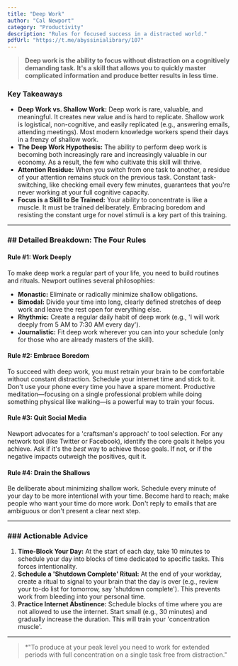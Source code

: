 ```yaml
---
title: "Deep Work"
author: "Cal Newport"
category: "Productivity"
description: "Rules for focused success in a distracted world."
pdfUrl: "https://t.me/abyssinialibrary/107"
---
```

> **Deep work is the ability to focus without distraction on a cognitively demanding task. It's a skill that allows you to quickly master complicated information and produce better results in less time.**

### Key Takeaways

-   **Deep Work vs. Shallow Work:** Deep work is rare, valuable, and meaningful. It creates new value and is hard to replicate. Shallow work is logistical, non-cognitive, and easily replicated (e.g., answering emails, attending meetings). Most modern knowledge workers spend their days in a frenzy of shallow work.
-   **The Deep Work Hypothesis:** The ability to perform deep work is becoming both increasingly rare and increasingly valuable in our economy. As a result, the few who cultivate this skill will thrive.
-   **Attention Residue:** When you switch from one task to another, a residue of your attention remains stuck on the previous task. Constant task-switching, like checking email every few minutes, guarantees that you're never working at your full cognitive capacity.
-   **Focus is a Skill to Be Trained:** Your ability to concentrate is like a muscle. It must be trained deliberately. Embracing boredom and resisting the constant urge for novel stimuli is a key part of this training.

---

### ## Detailed Breakdown: The Four Rules

#### Rule #1: Work Deeply
To make deep work a regular part of your life, you need to build routines and rituals. Newport outlines several philosophies:
-   **Monastic:** Eliminate or radically minimize shallow obligations.
-   **Bimodal:** Divide your time into long, clearly defined stretches of deep work and leave the rest open for everything else.
-   **Rhythmic:** Create a regular daily habit of deep work (e.g., 'I will work deeply from 5 AM to 7:30 AM every day').
-   **Journalistic:** Fit deep work wherever you can into your schedule (only for those who are already masters of the skill).

#### Rule #2: Embrace Boredom
To succeed with deep work, you must retrain your brain to be comfortable without constant distraction. Schedule your internet time and stick to it. Don't use your phone every time you have a spare moment. Productive meditation—focusing on a single professional problem while doing something physical like walking—is a powerful way to train your focus.

#### Rule #3: Quit Social Media
Newport advocates for a 'craftsman's approach' to tool selection. For any network tool (like Twitter or Facebook), identify the core goals it helps you achieve. Ask if it's the *best* way to achieve those goals. If not, or if the negative impacts outweigh the positives, quit it.

#### Rule #4: Drain the Shallows
Be deliberate about minimizing shallow work. Schedule every minute of your day to be more intentional with your time. Become hard to reach; make people who want your time do more work. Don't reply to emails that are ambiguous or don't present a clear next step.

---

### ### Actionable Advice

1.  **Time-Block Your Day:** At the start of each day, take 10 minutes to schedule your day into blocks of time dedicated to specific tasks. This forces intentionality.
2.  **Schedule a 'Shutdown Complete' Ritual:** At the end of your workday, create a ritual to signal to your brain that the day is over (e.g., review your to-do list for tomorrow, say 'shutdown complete'). This prevents work from bleeding into your personal time.
3.  **Practice Internet Abstinence:** Schedule blocks of time where you are not allowed to use the internet. Start small (e.g., 30 minutes) and gradually increase the duration. This will train your 'concentration muscle'.

---

> *"To produce at your peak level you need to work for extended periods with full concentration on a single task free from distraction."
